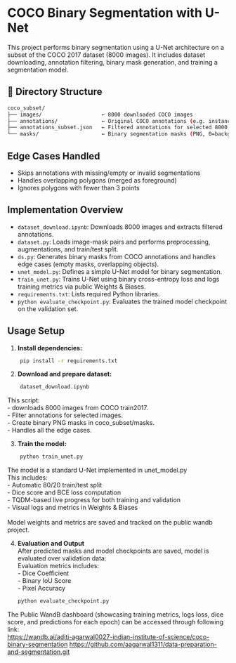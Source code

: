 # COCO Binary Segmentation with U-Net

This project performs binary segmentation using a U-Net architecture on a subset of the COCO 2017 dataset (8000 images). It includes dataset downloading, annotation filtering, binary mask generation, and training a segmentation model.

## 📂 Directory Structure
```bash
coco_subset/
├── images/                   ← 8000 downloaded COCO images
├── annotations/              ← Original COCO annotations (e.g. instances_train2017.json)
├── annotations_subset.json   ← Filtered annotations for selected 8000 images
└── masks/                    ← Binary segmentation masks (PNG, 0=background, 1=object)
```

## Edge Cases Handled
- Skips annotations with missing/empty or invalid segmentations<br>
- Handles overlapping polygons (merged as foreground)<br>
- Ignores polygons with fewer than 3 points<br>


## Implementation Overview

- `dataset_download.ipynb`: Downloads 8000 images and extracts filtered annotations.
- `dataset.py`: Loads image-mask pairs and performs preprocessing, augmentations, and train/test split.
- `ds.py`: Generates binary masks from COCO annotations and handles edge cases (empty masks, overlapping objects).
- `unet_model.py`: Defines a simple U-Net model for binary segmentation.
- `train_unet.py`: Trains U-Net using binary cross-entropy loss and logs training metrics via public Weights & Biases.
- `requirements.txt`: Lists required Python libraries.
- `python evaluate_checkpoint.py`: Evaluates the trained model checkpoint on the validation set.


## Usage Setup

1. <b>Install dependencies:</b><br>
```bash
    pip install -r requirements.txt
```
2. <b>Download and prepare dataset:</b><br>
```bash
    dataset_download.ipynb
```
This script:<br>
    - downloads 8000 images from COCO train2017. <br>
    - Filter annotations for selected images. <br>
    - Create binary PNG masks in coco_subset/masks. <br>
    - Handles all the edge cases.<br>

3. <b>Train the model:</b><br>
```bash
    python train_unet.py
```
The model is a standard U-Net implemented in unet_model.py<br>
This includes:<br>
        - Automatic 80/20 train/test split<br>
        - Dice score and BCE loss computation<br>
        - TQDM-based live progress for both training and validation<br>
        - Visual logs and metrics in Weights & Biases<br>
    <br>
    Model weights and metrics are saved and tracked on the public wandb project.

4. <b>Evaluation and Output</b><br>
    After predicted masks and model checkpoints are saved, model is evaluated over validation data: <br>
        Evaluation metrics includes:<br>
        - Dice Coefficient<br>
        - Binary IoU Score<br>
        - Pixel Accuracy<br>
    ```bash
    python evaluate_checkpoint.py
    ```

The Public WandB dashboard (showcasing training metrics, logs loss, dice score, and predictions for each epoch) can be accessed through following link:<br>
    https://wandb.ai/aditi-agarwal0027-indian-institute-of-science/coco-binary-segmentation
https://github.com/aagarwal1311/data-preparation-and-segmentation.git

